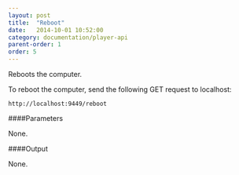 ```yaml
---
layout: post
title:  "Reboot"
date:   2014-10-01 10:52:00
category: documentation/player-api
parent-order: 1
order: 5
---
```


Reboots the computer.

To reboot the computer, send the following GET request to localhost:

`http://localhost:9449/reboot`

####Parameters

None.


####Output

None.